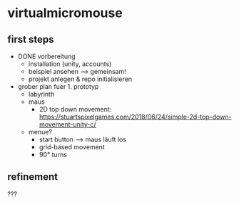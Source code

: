 # virtualmicromouse

## first steps
- DONE vorbereitung
  - installation (unity, accounts)
  - beispiel ansehen --> gemeinsam!
  - projekt anlegen & repo initialisieren
- grober plan fuer 1. prototyp
  - labyrinth
  - maus
    - 2D top down movement: https://stuartspixelgames.com/2018/06/24/simple-2d-top-down-movement-unity-c/
  - menue?
    - start button --> maus läuft los
    - grid-based movement
    - 90° turns

## refinement
???
